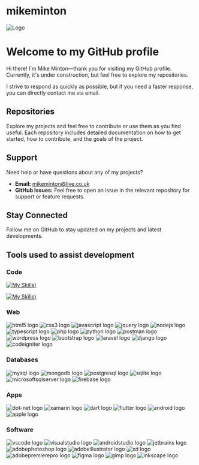 
# mikeminton  

![Logo](https://mikeminton.xyz/media/github-mikemintonuk.png)

# Welcome to my GitHub profile

Hi there! I'm Mike Minton—thank you for visiting my GitHub profile. Currently, it's under construction, but feel free to explore my repositories.

I strive to respond as quickly as possible, but if you need a faster response, you can directly contact me via email.

## Repositories

Explore my projects and feel free to contribute or use them as you find useful. Each repository includes detailed documentation on how to get started, how to contribute, and the goals of the project.

## Support

Need help or have questions about any of my projects?

- **Email:** <mikeminton@live.co.uk>
- **GitHub Issues:** Feel free to open an issue in the relevant repository for support or feature requests.

## Stay Connected

Follow me on GitHub to stay updated on my projects and latest developments.

## Tools used to assist development

### Code

[![My Skills](https://skillicons.dev/icons?i=bots,dotnet,c,cpp,cs,dart,flutter,python,flask,xamarin,codepen,java,github,git&theme=light))](https://skillicons.dev)

[![My Skills](https://skillicons.dev/icons?i=bots,dotnet,c,cpp,cs,dart,flutter,python,flask,xamarin,codepen,java,github,git&theme=dark))](https://skillicons.dev)

### Web

![html5 logo](https://cdn.jsdelivr.net/gh/devicons/devicon/icons/html5/html5-original.svg)
![css3 logo](https://cdn.jsdelivr.net/gh/devicons/devicon/icons/css3/css3-original.svg)
![javascript logo](https://cdn.jsdelivr.net/gh/devicons/devicon/icons/javascript/javascript-original.svg)
![jquery logo](https://skillicons.dev/icons?i=jquery)
![nodejs logo](https://cdn.jsdelivr.net/gh/devicons/devicon/icons/nodejs/nodejs-original.svg)
![typescript logo](https://skillicons.dev/icons?i=ts)
![php logo](https://cdn.simpleicons.org/php/777BB4)
![python logo](https://cdn.jsdelivr.net/gh/devicons/devicon/icons/python/python-original.svg)
![postman logo](https://skillicons.dev/icons?i=postman)
![wordpress logo](https://skillicons.dev/icons?i=wordpress)
![bootstrap logo](https://cdn.jsdelivr.net/gh/devicons/devicon/icons/bootstrap/bootstrap-original.svg)
![laravel logo](https://skillicons.dev/icons?i=laravel)
![django logo](https://skillicons.dev/icons?i=django)
![codeigniter logo](https://cdn.jsdelivr.net/gh/devicons/devicon/icons/codeigniter/codeigniter-plain.svg)

### Databases

![mysql logo](https://skillicons.dev/icons?i=mysql)
![mongodb logo](https://skillicons.dev/icons?i=mongodb)
![postgresql logo](https://skillicons.dev/icons?i=postgres)
![sqlite logo](https://skillicons.dev/icons?i=sqlite)
![microsoftsqlserver logo](https://cdn.jsdelivr.net/gh/devicons/devicon/icons/microsoftsqlserver/microsoftsqlserver-plain.svg)
![firebase logo](https://skillicons.dev/icons?i=firebase)

### Apps

![dot-net logo](https://skillicons.dev/icons?i=dotnet)
![xamarin logo](https://cdn.jsdelivr.net/gh/devicons/devicon/icons/xamarin/xamarin-original.svg)
![dart logo](https://skillicons.dev/icons?i=dart)
![flutter logo](https://skillicons.dev/icons?i=flutter)
![android logo](https://cdn.jsdelivr.net/gh/devicons/devicon/icons/android/android-original.svg)
![apple logo](https://cdn.simpleicons.org/apple/000000)

### Software

![vscode logo](https://cdn.jsdelivr.net/gh/devicons/devicon/icons/vscode/vscode-original.svg)
![visualstudio logo](https://cdn.jsdelivr.net/gh/devicons/devicon/icons/visualstudio/visualstudio-plain.svg)
![androidstudio logo](https://skillicons.dev/icons?i=androidstudio)
![jetbrains logo](https://cdn.jsdelivr.net/gh/devicons/devicon/icons/jetbrains/jetbrains-original.svg)
![adobephotoshop logo](https://skillicons.dev/icons?i=ps)
![adobeillustrator logo](https://skillicons.dev/icons?i=ai)
![xd logo](https://skillicons.dev/icons?i=xd)
![adobepremierepro logo](https://skillicons.dev/icons?i=pr)
![figma logo](https://cdn.jsdelivr.net/gh/devicons/devicon/icons/figma/figma-original.svg)
![gimp logo](https://cdn.jsdelivr.net/gh/devicons/devicon/icons/gimp/gimp-original.svg)
![inkscape logo](https://cdn.jsdelivr.net/gh/devicons/devicon/icons/inkscape/inkscape-original.svg)
